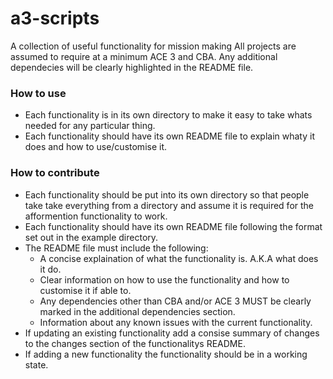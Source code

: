 # a3-scripts

A collection of useful functionality for mission making
All projects are assumed to require at a minimum ACE 3 and CBA. Any additional dependecies will be clearly highlighted in the README file.

### How to use
- Each functionality is in its own directory to make it easy to take whats needed for any particular thing.
- Each functionality should have its own README file to explain whaty it does and how to use/customise it.

### How to contribute
- Each functionality should be put into its own directory so that people take take everything from a directory and assume it is required for the afformention functionality to work.
- Each functionality should have its own README file following the format set out in the example directory.
- The README file must include the following:
  - A concise explaination of what the functionality is. A.K.A what does it do.
  - Clear information on how to use the functionality and how to customise it if able to.
  - Any dependencies other than CBA and/or ACE 3 MUST be clearly marked in the additional dependencies section.
  - Information about any known issues with the current functionality.
 - If updating an existing functionality add a consise summary of changes to the changes section of the functionalitys README.
 - If adding a new functionality the functionality should be in a working state.
